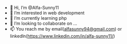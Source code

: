 - 👋 Hi, I’m @Alfa-Sunny11
- 👀 I’m interested in web development
- 🌱 I’m currently learning php
- 💞️ I’m looking to collaborate on ...
- 📫 You reach me by email(alfasunny94@gmail.com) or linkedln(https://www.linkedin.com/in/alfa-sunny11/)


<!---
Alfa-Sunny11/Alfa-Sunny11 is a ✨ special ✨ repository because its `README.md` (this file) appears on your GitHub profile.
You can click the Preview link to take a look at your changes.
--->
